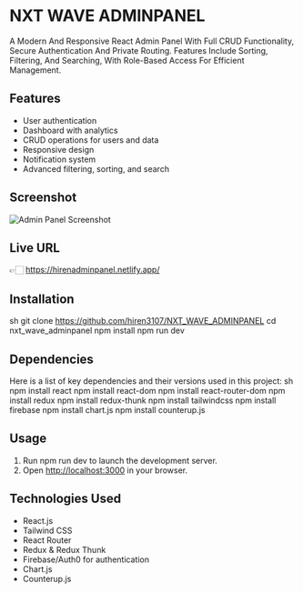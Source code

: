 <!-- README.md -->

# NXT WAVE ADMINPANEL

A Modern And Responsive React Admin Panel With Full CRUD Functionality, Secure Authentication And Private Routing. Features Include Sorting, Filtering, And Searching, With Role-Based Access For Efficient Management.


## Features

- User authentication
- Dashboard with analytics
- CRUD operations for users and data
- Responsive design
- Notification system
- Advanced filtering, sorting, and search

## Screenshot

![Admin Panel Screenshot](https://drive.google.com/file/d/1RqDdSJSPodUZM3HEfDitebo7paqmnrNM/view?usp=sharing) 

## Live URL

👉🏻 https://hirenadminpanel.netlify.app/

## Installation

sh
git clone https://github.com/hiren3107/NXT_WAVE_ADMINPANEL
cd nxt_wave_adminpanel
npm install
npm run dev


## Dependencies
Here is a list of key dependencies and their versions used in this project:
sh
npm install react
npm install react-dom
npm install react-router-dom
npm install redux
npm install redux-thunk
npm install tailwindcss
npm install firebase
npm install chart.js
npm install counterup.js

## Usage

1. Run npm run dev to launch the development server.
2. Open [http://localhost:3000](http://localhost:3000) in your browser.

## Technologies Used

- React.js
- Tailwind CSS
- React Router
- Redux & Redux Thunk
- Firebase/Auth0 for authentication
- Chart.js
- Counterup.js
